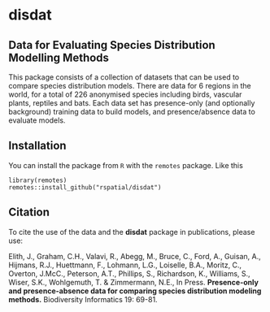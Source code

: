 # disdat

## Data for Evaluating Species Distribution Modelling Methods

This package consists of a collection of datasets that can be used to compare species distribution models. There are data for 6 regions in the world, for a total of 226 anonymised species including birds, vascular plants, reptiles and bats. Each data set has presence-only (and optionally background) training data to build models, and presence/absence data to evaluate models.


## Installation

You can install the package from `R` with the `remotes` package. Like this

```
library(remotes)
remotes::install_github("rspatial/disdat")
```

## Citation

To cite the use of the data and the **disdat** package in publications, please use:

Elith, J., Graham, C.H., Valavi, R., Abegg, M., Bruce, C., Ford, A., Guisan, A., Hijmans, R.J., Huettmann, F., Lohmann, L.G., Loiselle, B.A., Moritz, C., Overton, J.McC., Peterson, A.T., Phillips, S., Richardson, K., Williams, S., Wiser, S.K., Wohlgemuth, T. & Zimmermann, N.E., In Press. **Presence-only and presence-absence data for comparing species distribution modeling methods.** Biodiversity Informatics 19: 69-81.
